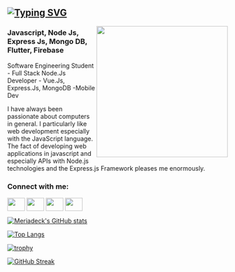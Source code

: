 ## [![Typing SVG](https://readme-typing-svg.herokuapp.com?font=Fira+Code&size=50&pause=1000&color=000000&width=500&lines=Welcome+to+my+github+profile+Nice+to+meet+you+👋)](https://git.io/typing-svg)
<img align="right"  src='https://static.javatpoint.com/images/javascript/javascript_logo.png' width='300'>


### Javascript, Node Js, Express Js, Mongo DB, Flutter, Firebase

Software Engineering Student - Full Stack Node.Js Developer - Vue.Js, Express.Js, MongoDB -Mobile Dev

I have always been passionate about computers in general. I particularly like web development especially with the JavaScript language. The fact of developing web applications in javascript and especially APIs with Node.js technologies and the Express.js Framework pleases me enormously.


<h3 align="left">Connect with me:</h3>
<p align="left">
<a href="your link" target="blank"><img align="center" src="https://cdn.jsdelivr.net/npm/simple-icons@3.0.1/icons/twitter.svg" alt="" height="30" width="40" /></a>
<a href="your link" target="blank"><img align="center" src="https://cdn.jsdelivr.net/npm/simple-icons@3.0.1/icons/linkedin.svg" alt="" height="30" width="40" /></a>
<a href="your link" target="blank"><img align="center" src="https://cdn.jsdelivr.net/npm/simple-icons@3.0.1/icons/instagram.svg" alt="" height="30" width="40" /></a>
<a href="your link" target="blank"><img align="center" src="https://cdn.jsdelivr.net/npm/simple-icons@3.0.1/icons/youtube.svg" alt="" height="30" width="40" /></a>
</p>



[![Meriadeck's GitHub stats](https://github-readme-stats.vercel.app/api?username=mrdecka&hide=contribs,prs,issues,stars&count_private=true&show_icons=true&theme=radical)](https://github.com/mrdecka/github-readme-stats)



  [![Top Langs](https://github-readme-stats.vercel.app/api/top-langs/?username=mrdecka&count_private=true&layout=compact&langs_count=6)](https://github.com/mrdecka/github-readme-stats)
  
  
 [![trophy](https://github-profile-trophy.vercel.app/?username=mrdecka&theme=onedark)](https://github.com/mrdecka/github-profile-trophy)
 
 [![GitHub Streak](https://github-readme-streak-stats.herokuapp.com/?user=mrdecka)](https://git.io/streak-stats)



<!--
**MrdeckA/MrdeckA** is a ✨ _special_ ✨ repository because its `README.md` (this file) appears on your GitHub profile.

Here are some ideas to get you started:

- 🔭 I’m currently working on ...something
- 🌱 I’m currently learning ...
- 👯 I’m looking to collaborate on ...
- 🤔 I’m looking for help with ...
- 💬 Ask me about ...
- 📫 How to reach me: ...
- 😄 Pronouns: ...
- ⚡ Fun fact: ...
-->
